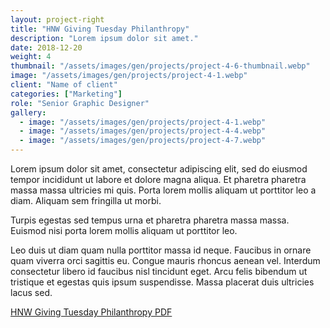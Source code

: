 ```yaml
---
layout: project-right
title: "HNW Giving Tuesday Philanthropy"
description: "Lorem ipsum dolor sit amet."
date: 2018-12-20
weight: 4
thumbnail: "/assets/images/gen/projects/project-4-6-thumbnail.webp"
image: "/assets/images/gen/projects/project-4-1.webp"
client: "Name of client"
categories: ["Marketing"]
role: "Senior Graphic Designer"
gallery:
  - image: "/assets/images/gen/projects/project-4-1.webp"
  - image: "/assets/images/gen/projects/project-4-4.webp"
  - image: "/assets/images/gen/projects/project-4-7.webp"
---
```


Lorem ipsum dolor sit amet, consectetur adipiscing elit, sed do eiusmod tempor incididunt ut labore et dolore magna aliqua. Et pharetra pharetra massa massa ultricies mi quis. Porta lorem mollis aliquam ut porttitor leo a diam. Aliquam sem fringilla ut morbi.

Turpis egestas sed tempus urna et pharetra pharetra massa massa. Euismod nisi porta lorem mollis aliquam ut porttitor leo.

Leo duis ut diam quam nulla porttitor massa id neque. Faucibus in ornare quam viverra orci sagittis eu. Congue mauris rhoncus aenean vel. Interdum consectetur libero id faucibus nisl tincidunt eget. Arcu felis bibendum ut tristique et egestas quis ipsum suspendisse. Massa placerat duis ultricies lacus sed.

[HNW Giving Tuesday Philanthropy PDF](/assets/pdf/HNW_Giving_Tuesday_Philanthropy.pdf)
